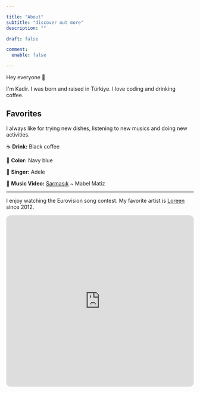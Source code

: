 ```yaml
---

title: "About"
subtitle: "discover out more"
description: ""

draft: false

comment:
  enable: false

---
```


Hey everyone 👋

I'm Kadir. I was born and raised in Türkiye. I love coding and drinking coffee.

## Favorites

I always like for trying new dishes, listening to new musics and doing new activities.

☕️ **Drink:** Black coffee

🌈 **Color:** Navy blue

🎤 **Singer:** Adele

🎵 **Music Video:** [Sarmaşık](https://youtu.be/weVh_KolH1E) ~ Mabel Matiz

---

I enjoy watching the Eurovision song contest. My favorite artist is [Loreen](https://www.instagram.com/loreenofficial/) since 2012.

<iframe style="border-radius:12px" src="https://open.spotify.com/embed/playlist/6dIfoJYnh3Qif1N4AYmfkf?utm_source=generator&theme=0" width="100%" height="460" frameBorder="0" allowfullscreen="" allow="autoplay; clipboard-write; encrypted-media; fullscreen; picture-in-picture" loading="lazy"></iframe>
